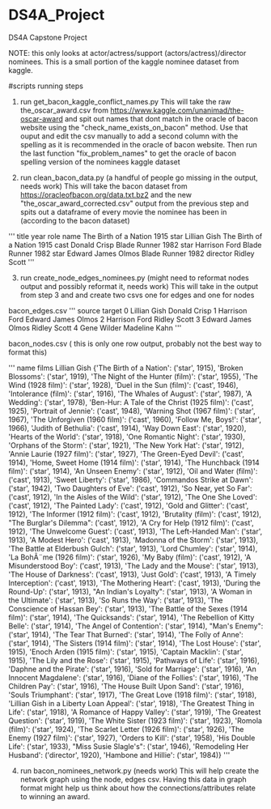 # DS4A_Project
DS4A Capstone Project


NOTE: this only looks at actor/actress/support (actors/actress)/director nominees. This is a small portion of the kaggle nominee dataset from kaggle.

#scripts running steps

1. run get_bacon_kaggle_conflict_names.py
This will take the raw the_oscar_award.csv from https://www.kaggle.com/unanimad/the-oscar-award and spit out names that dont match in the oracle of bacon website using the "check_name_exists_on_bacon" method. Use that ouput and edit the csv manually to add a second column with the spelling as it is recommended in the oracle of bacon website. Then run the last function "fix_problem_names" to get the oracle of bacon spelling version of the nominees kaggle dataset

2. run clean_bacon_data.py (a handful of people go missing in the output, needs work)
This will take the bacon dataset from https://oracleofbacon.org/data.txt.bz2
and the new "the_oscar_award_corrected.csv" output from the previous step and 
spits out a dataframe of every movie the nominee has been in (according to the bacon dataset)

'''
title	year	role	name
The Birth of a Nation	1915	star	Lillian Gish
The Birth of a Nation	1915	cast	Donald Crisp
Blade Runner	1982	star	Harrison Ford
Blade Runner	1982	star	Edward James Olmos
Blade Runner	1982	director	Ridley Scott
'''


3. run create_node_edges_nominees.py (might need to reformat nodes output and possibly reformat it, needs work)
This will take in the output from step 3 and 
and create two csvs one for edges and one for nodes

bacon_edges.csv
'''
               source              target
0        Lillian Gish        Donald Crisp
1       Harrison Ford  Edward James Olmos
2       Harrison Ford        Ridley Scott
3  Edward James Olmos        Ridley Scott
4         Gene Wilder       Madeline Kahn
'''

bacon_nodes.csv ( this is only one row output, probably not the best way to format this)

'''
name	films
Lillian Gish	{'The Birth of a Nation': ('star', 1915), 'Broken Blossoms': ('star', 1919), 'The Night of the Hunter (film)': ('star', 1955), 'The Wind (1928 film)': ('star', 1928), 'Duel in the Sun (film)': ('cast', 1946), 'Intolerance (film)': ('star', 1916), 'The Whales of August': ('star', 1987), 'A Wedding': ('star', 1978), 'Ben-Hur: A Tale of the Christ (1925 film)': ('cast', 1925), 'Portrait of Jennie': ('cast', 1948), 'Warning Shot (1967 film)': ('star', 1967), 'The Unforgiven (1960 film)': ('cast', 1960), 'Follow Me, Boys!': ('star', 1966), 'Judith of Bethulia': ('cast', 1914), 'Way Down East': ('star', 1920), 'Hearts of the World': ('star', 1918), 'One Romantic Night': ('star', 1930), 'Orphans of the Storm': ('star', 1921), 'The New York Hat': ('star', 1912), 'Annie Laurie (1927 film)': ('star', 1927), 'The Green-Eyed Devil': ('cast', 1914), 'Home, Sweet Home (1914 film)': ('star', 1914), 'The Hunchback (1914 film)': ('star', 1914), 'An Unseen Enemy': ('star', 1912), 'Oil and Water (film)': ('cast', 1913), 'Sweet Liberty': ('star', 1986), 'Commandos Strike at Dawn': ('star', 1942), 'Two Daughters of Eve': ('cast', 1912), 'So Near, yet So Far': ('cast', 1912), 'In the Aisles of the Wild': ('star', 1912), 'The One She Loved': ('cast', 1912), 'The Painted Lady': ('cast', 1912), 'Gold and Glitter': ('cast', 1912), 'The Informer (1912 film)': ('cast', 1912), 'Brutality (film)': ('cast', 1912), "The Burglar's Dilemma": ('cast', 1912), 'A Cry for Help (1912 film)': ('cast', 1912), 'The Unwelcome Guest': ('cast', 1913), 'The Left-Handed Man': ('star', 1913), 'A Modest Hero': ('cast', 1913), 'Madonna of the Storm': ('star', 1913), 'The Battle at Elderbush Gulch': ('star', 1913), 'Lord Chumley': ('star', 1914), 'La BohÃ¨me (1926 film)': ('star', 1926), 'My Baby (film)': ('cast', 1912), 'A Misunderstood Boy': ('cast', 1913), 'The Lady and the Mouse': ('star', 1913), 'The House of Darkness': ('cast', 1913), 'Just Gold': ('cast', 1913), 'A Timely Interception': ('cast', 1913), 'The Mothering Heart': ('cast', 1913), 'During the Round-Up': ('star', 1913), "An Indian's Loyalty": ('star', 1913), 'A Woman in the Ultimate': ('star', 1913), 'So Runs the Way': ('star', 1913), 'The Conscience of Hassan Bey': ('star', 1913), 'The Battle of the Sexes (1914 film)': ('star', 1914), 'The Quicksands': ('star', 1914), 'The Rebellion of Kitty Belle': ('star', 1914), 'The Angel of Contention': ('star', 1914), "Man's Enemy": ('star', 1914), 'The Tear That Burned': ('star', 1914), 'The Folly of Anne': ('star', 1914), 'The Sisters (1914 film)': ('star', 1914), 'The Lost House': ('star', 1915), 'Enoch Arden (1915 film)': ('star', 1915), 'Captain Macklin': ('star', 1915), 'The Lily and the Rose': ('star', 1915), 'Pathways of Life': ('star', 1916), 'Daphne and the Pirate': ('star', 1916), 'Sold for Marriage': ('star', 1916), 'An Innocent Magdalene': ('star', 1916), 'Diane of the Follies': ('star', 1916), 'The Children Pay': ('star', 1916), 'The House Built Upon Sand': ('star', 1916), 'Souls Triumphant': ('star', 1917), 'The Great Love (1918 film)': ('star', 1918), 'Lillian Gish in a Liberty Loan Appeal': ('star', 1918), 'The Greatest Thing in Life': ('star', 1918), 'A Romance of Happy Valley': ('star', 1919), 'The Greatest Question': ('star', 1919), 'The White Sister (1923 film)': ('star', 1923), 'Romola (film)': ('star', 1924), 'The Scarlet Letter (1926 film)': ('star', 1926), 'The Enemy (1927 film)': ('star', 1927), 'Orders to Kill': ('star', 1958), 'His Double Life': ('star', 1933), "Miss Susie Slagle's": ('star', 1946), 'Remodeling Her Husband': ('director', 1920), 'Hambone and Hillie': ('star', 1984)}
'''

4. run bacon_nominees_network.py (needs work)
This will help create the network graph using the node, edges csv.
Having this data in graph format might help us think about how the connections/attributes relate to winning an award.
